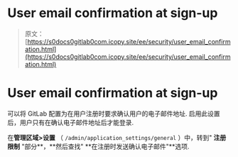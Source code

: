 # User email confirmation at sign-up

> 原文：[https://s0docs0gitlab0com.icopy.site/ee/security/user_email_confirmation.html](https://s0docs0gitlab0com.icopy.site/ee/security/user_email_confirmation.html)

# User email confirmation at sign-up[](#user-email-confirmation-at-sign-up "Permalink")

可以将 GitLab 配置为在用户注册时要求确认用户的电子邮件地址. 启用此设置后，用户只有在确认电子邮件地址后才能登录.

在**管理区域>设置** （ `/admin/application_settings/general` ）中，转到" **注册限制** "部分**，**然后查找" **在注册时发送确认电子邮件"**选项.